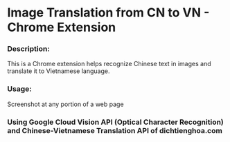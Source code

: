 # Image Translation from CN to VN - Chrome Extension

### Description:
This is a Chrome extension helps recognize Chinese text in images and translate it to Vietnamese language.

### Usage:
Screenshot at any portion of a web page

### Using Google Cloud Vision API (Optical Character Recognition) and Chinese-Vietnamese Translation API of dichtienghoa.com
